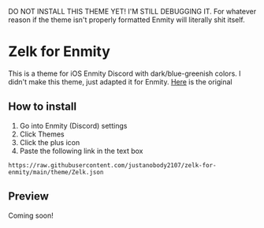 DO NOT INSTALL THIS THEME YET! I'M STILL DEBUGGING IT.
For whatever reason if the theme isn't properly formatted Enmity will literally shit itself.

# Zelk for Enmity

This is a theme for iOS Enmity Discord with dark/blue-greenish colors. I didn't make this theme, just adapted it for Enmity.
[Here](https://github.com/schnensch0/zelk) is the original

## How to install

1. Go into Enmity (Discord) settings
2. Click Themes
3. Click the plus icon
4. Paste the following link in the text box

```
https://raw.githubusercontent.com/justanobody2107/zelk-for-enmity/main/theme/Zelk.json
```

## Preview
Coming soon!
